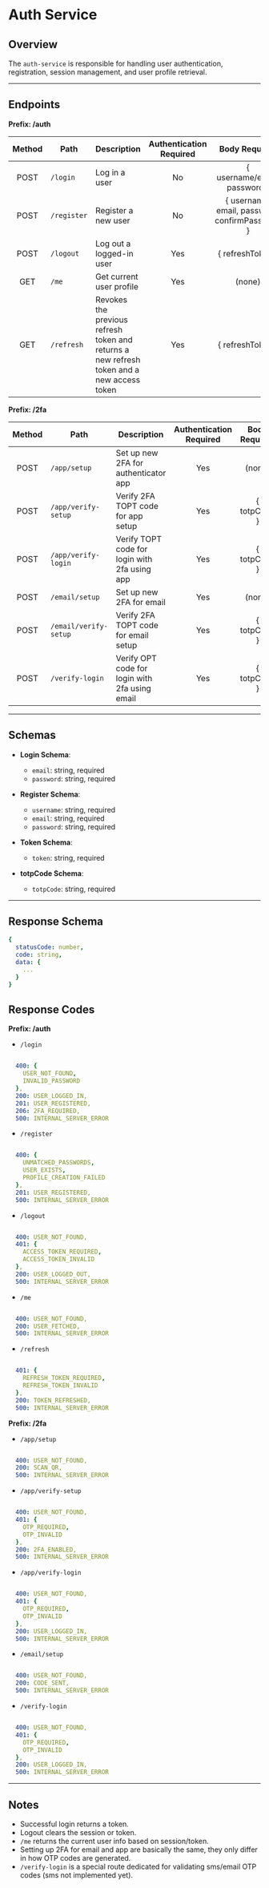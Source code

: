 # Auth Service 

## Overview
The `auth-service` is responsible for handling user authentication, registration, session management, and user profile retrieval.

---

## Endpoints
**Prefix: /auth**


| Method | Path          | Description                                                           | Authentication Required | Body Required                                  |
| :----: | ------------- | --------------------------------------------------------------------- | :----------------------: | :-------------------------------------------: |
| POST   | `/login`      | Log in a user                                                         | No                       | { username/email, password }                  |
| POST   | `/register`   | Register a new user                                                   | No                       | { username, email, password, confirmPassword }|
| POST   | `/logout`     | Log out a logged-in user                                               | Yes                      | { refreshToken }                             |
| GET    | `/me`         | Get current user profile                                               | Yes                      | (none)                                       |
| GET    | `/refresh`    | Revokes the previous refresh token and returns a new refresh token and a new access token | Yes | { refreshToken }                               |

**Prefix: /2fa**

| Method | Path                  | Description                                    | Authentication Required  | Body Required  |
| :----: | --------------------- | ---------------------------------------------- | :----------------------: | :--------------: 
| POST   | `/app/setup`          | Set up new 2FA for authenticator app           | Yes                      | (none)         |
| POST   | `/app/verify-setup`   | Verify 2FA TOPT code for app setup             | Yes                      | { totpCode }   |
| POST   | `/app/verify-login`   | Verify TOPT code for login with 2fa using app  | Yes                      | { totpCode }   |
| POST   | `/email/setup`        | Set up new 2FA for email                       | Yes                      | (none)         |
| POST   | `/email/verify-setup` | Verify 2FA TOPT code for email setup           | Yes                      | { totpCode }   |
| POST   | `/verify-login`       | Verify OPT code for login with 2fa using email | Yes                      | { totpCode }   |

---

## Schemas

- **Login Schema**:
  - `email`: string, required
  - `password`: string, required

- **Register Schema**:
  - `username`: string, required
  - `email`: string, required
  - `password`: string, required

- **Token Schema**:
  - `token`: string, required

- **totpCode Schema**:
  - `totpCode`: string, required

---

## Response Schema

```yaml
{
  statusCode: number,
  code: string,
  data: {
    ...
  }
}

```

## Response Codes

**Prefix: /auth**

- `/login`

```yaml

  400: {
    USER_NOT_FOUND,
    INVALID_PASSWORD
  },
  200: USER_LOGGED_IN,
  201: USER_REGISTERED,
  206: 2FA_REQUIRED,
  500: INTERNAL_SERVER_ERROR

```

- `/register`

```yaml

  400: {
    UNMATCHED_PASSWORDS,
    USER_EXISTS,
    PROFILE_CREATION_FAILED
  },
  201: USER_REGISTERED,
  500: INTERNAL_SERVER_ERROR

```

- `/logout`

```yaml

  400: USER_NOT_FOUND,
  401: {
    ACCESS_TOKEN_REQUIRED,
    ACCESS_TOKEN_INVALID
  },
  200: USER_LOGGED_OUT,
  500: INTERNAL_SERVER_ERROR

```

- `/me`

```yaml

  400: USER_NOT_FOUND,
  200: USER_FETCHED,
  500: INTERNAL_SERVER_ERROR

```

- `/refresh`

```yaml

  401: {
    REFRESH_TOKEN_REQUIRED,
    REFRESH_TOKEN_INVALID
  },
  200: TOKEN_REFRESHED,
  500: INTERNAL_SERVER_ERROR

```

**Prefix: /2fa**

- `/app/setup`
```yaml

  400: USER_NOT_FOUND,
  200: SCAN_QR,
  500: INTERNAL_SERVER_ERROR

```

- `/app/verify-setup`
```yaml

  400: USER_NOT_FOUND,
  401: {
    OTP_REQUIRED,
    OTP_INVALID
  },
  200: 2FA_ENABLED,
  500: INTERNAL_SERVER_ERROR

```

- `/app/verify-login`
```yaml

  400: USER_NOT_FOUND,
  401: {
    OTP_REQUIRED,
    OTP_INVALID
  },
  200: USER_LOGGED_IN,
  500: INTERNAL_SERVER_ERROR

```

- `/email/setup`
```yaml

  400: USER_NOT_FOUND,
  200: CODE_SENT,
  500: INTERNAL_SERVER_ERROR

```

- `/verify-login`
```yaml

  400: USER_NOT_FOUND,
  401: {
    OTP_REQUIRED,
    OTP_INVALID
  },
  200: USER_LOGGED_IN,
  500: INTERNAL_SERVER_ERROR

```
---

## Notes
- Successful login returns a token.
- Logout clears the session or token.
- `/me` returns the current user info based on session/token.
- Setting up 2FA for email and app are basically the same, they only differ in how OTP codes are generated.
- `/verify-login` is a special route dedicated for validating sms/email OTP codes (sms not implemented yet).